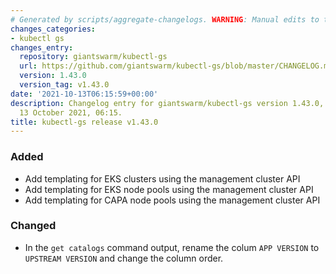 ```yaml
---
# Generated by scripts/aggregate-changelogs. WARNING: Manual edits to this files will be overwritten.
changes_categories:
- kubectl gs
changes_entry:
  repository: giantswarm/kubectl-gs
  url: https://github.com/giantswarm/kubectl-gs/blob/master/CHANGELOG.md#1430---2021-10-13
  version: 1.43.0
  version_tag: v1.43.0
date: '2021-10-13T06:15:59+00:00'
description: Changelog entry for giantswarm/kubectl-gs version 1.43.0, published on
  13 October 2021, 06:15.
title: kubectl-gs release v1.43.0
---
```


### Added
- Add templating for EKS clusters using the management cluster API
- Add templating for EKS node pools using the management cluster API
- Add templating for CAPA node pools using the management cluster API
### Changed
- In the `get catalogs` command output, rename the colum `APP VERSION` to `UPSTREAM VERSION` and change the column order.
